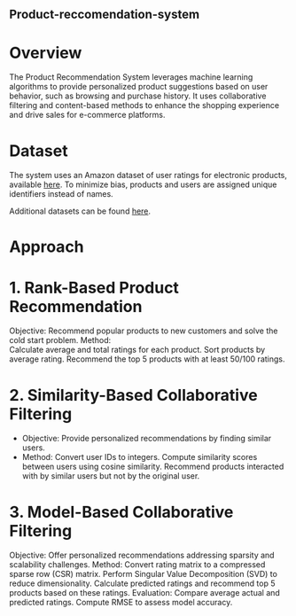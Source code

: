 ## Product-reccomendation-system


# Overview
The Product Recommendation System leverages machine learning algorithms to provide personalized product suggestions based on user behavior, such as browsing and purchase history. It uses collaborative filtering and content-based methods to enhance the shopping experience and drive sales for e-commerce platforms.

# Dataset
The system uses an Amazon dataset of user ratings for electronic products, available [here](https://www.kaggle.com/datasets/vibivij/amazon-electronics-rating-datasetrecommendation/download?datasetVersionNumber=1). To minimize bias, products and users are assigned unique identifiers instead of names.

Additional datasets can be found [here](https://jmcauley.ucsd.edu/data/amazon/).

# Approach
# 1.  Rank-Based Product Recommendation

Objective: Recommend popular products to new customers and solve the cold start problem. 
Method:            
    Calculate average and total ratings for each product.
    Sort products by average rating.
    Recommend the top 5 products with at least 50/100 ratings.
# 2.  Similarity-Based Collaborative Filtering

- Objective: Provide personalized recommendations by finding similar users.
- Method:
    Convert user IDs to integers.
    Compute similarity scores between users using cosine similarity.
    Recommend products interacted with by similar users but not by the original user.
 # 3.  Model-Based Collaborative Filtering

Objective: Offer personalized recommendations addressing sparsity and scalability challenges.
Method:
    Convert rating matrix to a compressed sparse row (CSR) matrix.
    Perform Singular Value Decomposition (SVD) to reduce dimensionality.
    Calculate predicted ratings and recommend top 5 products based on these ratings.
Evaluation:
    Compare average actual and predicted ratings.
    Compute RMSE to assess model accuracy.
